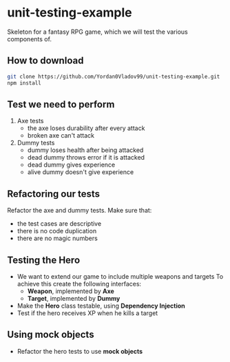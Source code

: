 # unit-testing-example

Skeleton for a fantasy RPG game, which we will test the various components of.

## How to download

```bash
git clone https://github.com/Yordan0Vladov99/unit-testing-example.git
npm install
```

## Test we need to perform

1. Axe tests
    - the axe loses durability after every attack
    - broken axe can't attack
2. Dummy tests
    - dummy loses health after being attacked
    - dead dummy throws error if it is attacked
    - dead dummy gives experience
    - alive dummy doesn't give experience

## Refactoring our tests

Refactor the axe and dummy tests. Make sure that:

- the test cases are descriptive
- there is no code duplication
- there are no magic numbers

## Testing the Hero

- We want to extend our game to include multiple weapons and targets
To achieve this create the following interfaces:
  - **Weapon**, implemented by **Axe**
  - **Target**, implemented by **Dummy**
- Make the **Hero** class testable, using **Dependency Injection**
- Test if the hero receives XP when he kills a target

## Using mock objects

- Refactor the hero tests to use **mock objects**
